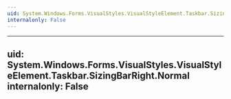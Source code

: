 ```yaml
---
uid: System.Windows.Forms.VisualStyles.VisualStyleElement.Taskbar.SizingBarRight
internalonly: False
---
```


---
uid: System.Windows.Forms.VisualStyles.VisualStyleElement.Taskbar.SizingBarRight.Normal
internalonly: False
---
